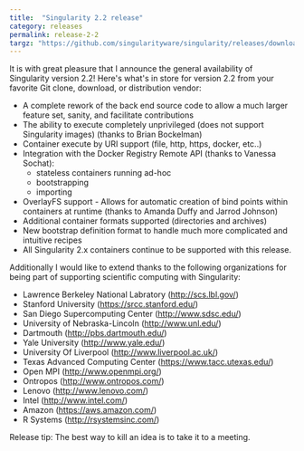 ```yaml
---
title:  "Singularity 2.2 release"
category: releases
permalink: release-2-2
targz: "https://github.com/singularityware/singularity/releases/download/2.2/singularity-2.2.tar.gz"
---
```



It is with great pleasure that I announce the general availability of Singularity version 2.2! Here's what's in store for version 2.2 from your favorite Git clone, download, or distribution vendor:

* A complete rework of the back end source code to allow a much larger feature set, sanity, and facilitate contributions
* The ability to execute completely unprivileged (does not support Singularity images) (thanks to Brian Bockelman)
* Container execute by URI support (file, http, https, docker, etc..)
* Integration with the Docker Registry Remote API (thanks to Vanessa Sochat):
    * stateless containers running ad-hoc
    * bootstrapping
    * importing
* OverlayFS support - Allows for automatic creation of bind points within containers at runtime (thanks to Amanda Duffy and Jarrod Johnson)
* Additional container formats supported (directories and archives)
* New bootstrap definition format to handle much more complicated and intuitive recipes
* All Singularity 2.x containers continue to be supported with this release.

Additionally I would like to extend thanks to the following organizations for being part of supporting scientific computing with Singularity:

- Lawrence Berkeley National Labratory (http://scs.lbl.gov/)
- Stanford University (https://srcc.stanford.edu/)
- San Diego Supercomputing Center (http://www.sdsc.edu/)
- University of Nebraska-Lincoln (http://www.unl.edu/)
- Dartmouth (http://pbs.dartmouth.edu/)
- Yale University (http://www.yale.edu/)
- University Of Liverpool (http://www.liverpool.ac.uk/)
- Texas Advanced Computing Center (https://www.tacc.utexas.edu/)
- Open MPI (http://www.openmpi.org/)
- Ontropos (http://www.ontropos.com/)
- Lenovo (http://www.lenovo.com/)
- Intel (http://www.intel.com/)
- Amazon (https://aws.amazon.com/)
- R Systems (http://rsystemsinc.com/)

Release tip: The best way to kill an idea is to take it to a meeting.
